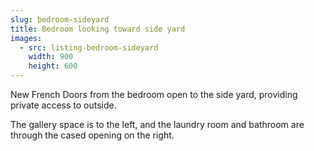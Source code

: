 ```yaml
---
slug: bedroom-sideyard
title: Bedroom looking toward side yard
images:
  - src: listing-bedroom-sideyard
    width: 900
    height: 600
---
```

New French Doors from the bedroom open to the side yard, providing private access to outside.

The gallery space is to the left, and the laundry room and bathroom are through the cased opening on the right.